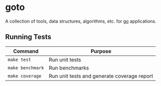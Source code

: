 # goto

A collection of tools, data structures, algorithms, etc. for [go](https://golang.org) applications.

## Running Tests

| Command          | Purpose                                     |
|------------------|---------------------------------------------|
| `make test`      | Run unit tests                              |
| `make benchmark` | Run benchmarks                              |
| `make coverage`  | Run unit tests and generate coverage report |
